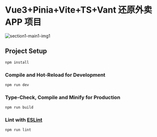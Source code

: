 # Vue3+Pinia+Vite+TS+Vant 还原外卖 APP 项目



![section1-main1-img1](https://github.com/user-attachments/assets/7fd6d12c-6db0-41c0-bdcb-4ee5229311de)

## Project Setup

```sh
npm install
```

### Compile and Hot-Reload for Development

```sh
npm run dev
```

### Type-Check, Compile and Minify for Production

```sh
npm run build
```

### Lint with [ESLint](https://eslint.org/)

```sh
npm run lint
```
